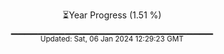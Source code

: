 <p align="center">
⏳Year Progress (1.51 %) <br>
▁▁▁▁▁▁▁▁▁▁▁▁▁▁▁▁▁▁▁▁▁▁▁▁▁▁▁▁▁▁ <br>
<sub>Updated: Sat, 06 Jan 2024 12:29:23 GMT</sub>
</p>

